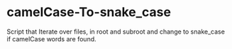 # camelCase-To-snake_case
Script that Iterate over files, in root and subroot and change to snake_case if camelCase words are found.

